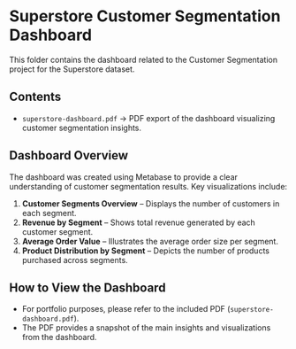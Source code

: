 # Superstore Customer Segmentation Dashboard

This folder contains the dashboard related to the Customer Segmentation project for the Superstore dataset.

## Contents
- `superstore-dashboard.pdf` → PDF export of the dashboard visualizing customer segmentation insights.

## Dashboard Overview
The dashboard was created using Metabase to provide a clear understanding of customer segmentation results. Key visualizations include:

1. **Customer Segments Overview** – Displays the number of customers in each segment.  
2. **Revenue by Segment** – Shows total revenue generated by each customer segment.  
3. **Average Order Value** – Illustrates the average order size per segment.  
4. **Product Distribution by Segment** – Depicts the number of products purchased across segments.

## How to View the Dashboard
- For portfolio purposes, please refer to the included PDF (`superstore-dashboard.pdf`).  
- The PDF provides a snapshot of the main insights and visualizations from the dashboard.
